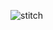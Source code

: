 ![stitch](https://github.com/yoyoking94/jsTradSystem/assets/56436435/61eefb69-53cd-46b7-9e3f-30cbbd007839)
